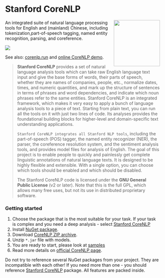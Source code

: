 # Stanford CoreNLP

<img align="right" width="150" src="images/logo.png">

An integrated suite of natural language processing tools for English and (mainland) Chinese, including tokenization,part-of-speech tagging, named entity recognition, parsing, and coreference.

[![](https://buildstats.info/nuget/Stanford.NLP.CoreNLP)](https://www.nuget.org/packages/Stanford.NLP.CoreNLP/)

See also: [corenlp.run](http://corenlp.run) and [online CoreNLP demo](http://nlp.stanford.edu:8080/corenlp/).


>**Stanford CoreNLP** provides a set of natural language analysis tools which can take raw English language text input and give the base forms of words, their parts of speech, whether they are names of companies, people, etc., normalize dates, times, and numeric quantities, and mark up the structure of sentences in terms of phrases and word dependencies, and indicate which noun phrases refer to the same entities. Stanford CoreNLP is an integrated framework, which makes it very easy to apply a bunch of language analysis tools to a piece of text. Starting from plain text, you can run all the tools on it with just two lines of code. Its analyses provides the foundational building blocks for higher-level and domain-specific text understanding applications.
>
>`Stanford CoreNLP integrates all Stanford NLP tools`, including the part-of-speech (POS) tagger, the named entity recognizer (NER), the parser, the coreference resolution system, and the sentiment analysis tools, and provides model files for analysis of English. The goal of this project is to enable people to quickly and painlessly get complete linguistic annotations of natural language texts. It is designed to be highly flexible and extensible. With a single option, you can choose which tools should be enabled and which should be disabled.
>
>The Stanford CoreNLP code is licensed under the **GNU General Public License** (v2 or later). Note that this is the full GPL, which allows many free uses, but not its use in distributed proprietary software.

### Getting started

1. Choose the package that is the most suitable for your task. If your task is complex and you need a deep analysis - select [Stanford CoreNLP](samples/CoreNLP.html)
1. Install [NuGet package](https://www.nuget.org/packages/Stanford.NLP.CoreNLP/).
1. Download [CoreNLP ZIP archive](https://nlp.stanford.edu/software/stanford-corenlp-4.5.5.zip).
1. Unzip `*.jar` file with models.
1. You are ready to start, please look at [samples](/samples)
1. Read more details on [official CoreNLP page](https://stanfordnlp.github.io/CoreNLP/).

<Note>Do not try to reference several NuGet packages from your project. They are incompatible with each other! If you need more than one - you should reference [Stanford CoreNLP](samples/CoreNLP.html) package. All features are packed inside.</Note>


